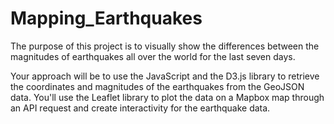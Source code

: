 # Mapping_Earthquakes

The purpose of this project is to visually show the differences between the magnitudes of earthquakes all over the world for the last seven days.

Your approach will be to use the JavaScript and the D3.js library to retrieve the coordinates and magnitudes of the earthquakes from the GeoJSON data. You'll use the Leaflet library to plot the data on a Mapbox map through an API request and create interactivity for the earthquake data.